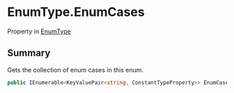 # EnumType.EnumCases

Property in [EnumType](/docs/api/csharp/yarn.enumtype.md)

## Summary


Gets the collection of enum cases in this enum.


```csharp
public IEnumerable<KeyValuePair<string, ConstantTypeProperty>> EnumCases { get; }
```

